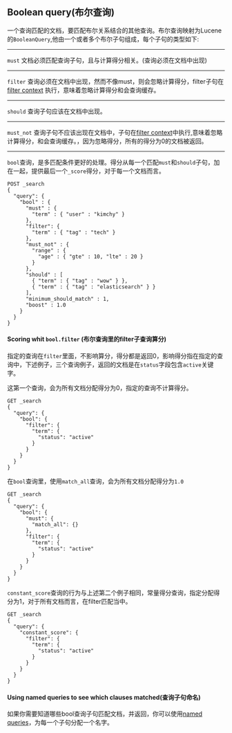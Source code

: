 ## Boolean query(布尔查询)
一个查询匹配的文档，要匹配布尔关系结合的其他查询。布尔查询映射为Lucene的```BooleanQuery```,他由一个或者多个布尔子句组成，每个子句的类型如下:
***
```must```    文档必须匹配查询子句，且与计算得分相关。(查询必须在文档中出现)
***
```filter```  查询必须在文档中出现，然而不像must，则会忽略计算得分，filter子句在[filter context](https://www.elastic.co/guide/en/elasticsearch/reference/current/query-filter-context.html) 执行，意味着忽略计算得分和会查询缓存。
***
```should```  查询子句应该在文档中出现。
***
```must_not```  查询子句不应该出现在文档中，子句在[filter context](https://www.elastic.co/guide/en/elasticsearch/reference/current/query-filter-context.html)中执行,意味着忽略计算得分，和会查询缓存。，因为忽略得分，所有的得分为0的文档被返回。
***

```bool```查询，是多匹配条件更好的处理。得分从每一个匹配```must```和```should```子句，加在一起，提供最后一个```_score```得分，对于每一个文档而言。

```
POST _search
{
  "query": {
    "bool" : {
      "must" : {
        "term" : { "user" : "kimchy" }
      },
      "filter": {
        "term" : { "tag" : "tech" }
      },
      "must_not" : {
        "range" : {
          "age" : { "gte" : 10, "lte" : 20 }
        }
      },
      "should" : [
        { "term" : { "tag" : "wow" } },
        { "term" : { "tag" : "elasticsearch" } }
      ],
      "minimum_should_match" : 1,
      "boost" : 1.0
    }
  }
}
```
#### Scoring whit ```bool.filter``` (布尔查询里的filter子查询算分)
指定的查询在```filter```里面，不影响算分，得分都是返回0，影响得分指在指定的查询中，下述例子，三个查询例子，返回的文档是在```status```字段包含```active```关键字。    
    
这第一个查询，会为所有文档分配得分为0，指定的查询不计算得分。
```
GET _search
{
  "query": {
    "bool": {
      "filter": {
        "term": {
          "status": "active"
        }
      }
    }
  }
}
```
在```bool```查询里，使用```match_all```查询，会为所有文档分配得分为```1.0```
```
GET _search
{
  "query": {
    "bool": {
      "must": {
        "match_all": {}
      },
      "filter": {
        "term": {
          "status": "active"
        }
      }
    }
  }
}
```
```constant_score```查询的行为与上述第二个例子相同，常量得分查询，指定分配得分为1，对于所有文档而言，在filter匹配当中。
```
GET _search
{
  "query": {
    "constant_score": {
      "filter": {
        "term": {
          "status": "active"
        }
      }
    }
  }
}
```
#### Using named queries to see which clauses matched(查询子句命名)
如果你需要知道哪些bool查询子句匹配文档，并返回，你可以使用[named queries](https://www.elastic.co/guide/en/elasticsearch/reference/current/search-request-named-queries-and-filters.html)，为每一个子句分配一个名字。